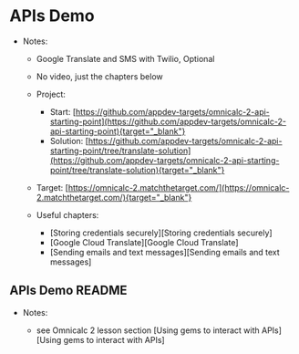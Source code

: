 # APIs Demo

- Notes:

  - Google Translate and SMS with Twilio, Optional

  - No video, just the chapters below
  
  - Project:
    - Start: [https://github.com/appdev-targets/omnicalc-2-api-starting-point](https://github.com/appdev-targets/omnicalc-2-api-starting-point){target="_blank"}
    - Solution: [https://github.com/appdev-targets/omnicalc-2-api-starting-point/tree/translate-solution](https://github.com/appdev-targets/omnicalc-2-api-starting-point/tree/translate-solution){target="_blank"}

  - Target: [https://omnicalc-2.matchthetarget.com/](https://omnicalc-2.matchthetarget.com/){target="_blank"}

  - Useful chapters:
    - [Storing credentials securely][Storing credentials securely]
    - [Google Cloud Translate][Google Cloud Translate]
    - [Sending emails and text messages][Sending emails and text messages]

## APIs Demo README

- Notes:

  - see Omnicalc 2 lesson section [Using gems to interact with APIs][Using gems to interact with APIs]